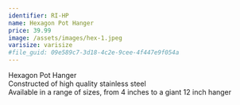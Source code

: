 ```yaml
---
identifier: RI-HP
name: Hexagon Pot Hanger
price: 39.99
image: /assets/images/hex-1.jpeg
varisize: varisize
#file_guid: 09e589c7-3d18-4c2e-9cee-4f447e9f054a
---
```

Hexagon Pot Hanger  
Constructed of high quality stainless steel  
Available in a range of sizes, from 4 inches to a giant 12 inch hanger  
